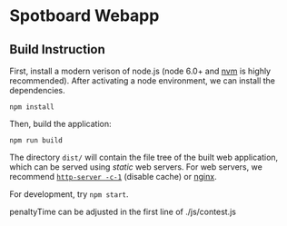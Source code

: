 Spotboard Webapp
================

Build Instruction
-----------------

First, install a modern verison of node.js (node 6.0+ and [nvm][nvm] is highly recommended).
After activating a node environment, we can install the dependencies.

```
npm install
```

Then, build the application:

```
npm run build
```

The directory `dist/` will contain the file tree of the built web application,
which can be served using *static* web servers.
For web servers, we recommend [`http-server -c-1`][http-server] (disable cache) or [nginx][nginx].

For development, try `npm start`.


[nvm]: https://github.com/creationix/nvm
[http-server]: https://www.npmjs.com/package/http-server
[nginx]: http://nginx.org/

penaltyTime can be adjusted in the first line of ./js/contest.js